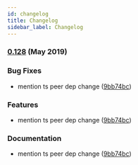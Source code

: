 ```yaml
---
id: changelog
title: Changelog
sidebar_label: Changelog
---
```


### [0.128](https://github.com/vuejs/vue-cli/compare/v3.5.4...v3.5.5) (May 2019)

### Bug Fixes

* mention ts peer dep change ([9bb74bc](https://github.com/vuejs/vue-cli/commit/9bb74bc))

### Features

* mention ts peer dep change ([9bb74bc](https://github.com/vuejs/vue-cli/commit/9bb74bc))

### Documentation

* mention ts peer dep change ([9bb74bc](https://github.com/vuejs/vue-cli/commit/9bb74bc))
